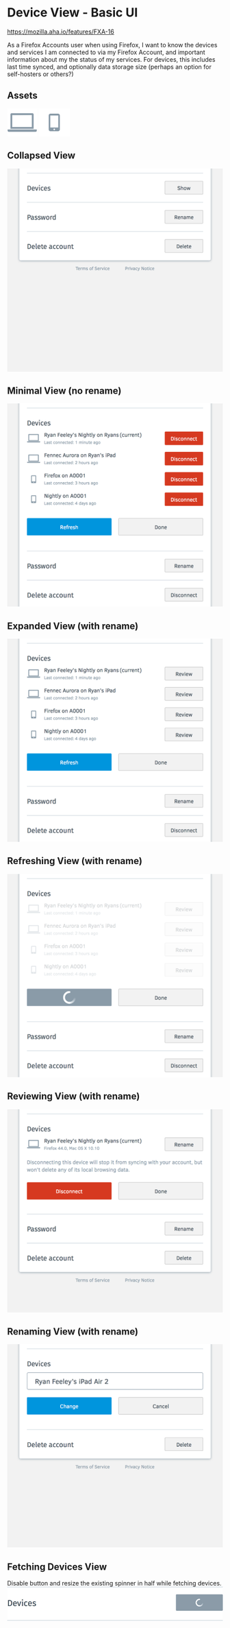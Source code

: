 
Device View - Basic UI
======================

https://mozilla.aha.io/features/FXA-16

As a Firefox Accounts user when using Firefox, I want to know the devices and services I am connected to via my Firefox Account, and important information about my the status of my services. For devices, this includes last time synced, and optionally data storage size (perhaps an option for self-hosters or others?)

## Assets
![PC Icon](device-icon-pc.png)
![PC Icon](device-icon-mobile.png)

## Collapsed View
![Collapsed View](devices1-collapsed.png)

## Minimal View (no rename)
![Collapsed View](devices6-disconnect-and-refresh-only.png)

## Expanded View (with rename)
![Expanded View](devices2-expanded.png)

## Refreshing View (with rename)
![Refreshing View](devices3-refreshing.png)

## Reviewing View (with rename)
![Reviewing View](devices4-reviewing.png)

## Renaming View (with rename)
![Renaming View](devices5-renaming.png)

## Fetching Devices View
Disable button and resize the existing spinner in half while fetching devices.
![Collapsed View](devices7-fetching-devices.png)
